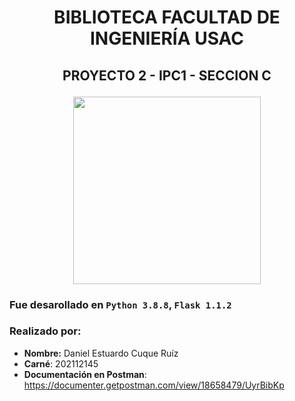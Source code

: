 # <p align = "center"> BIBLIOTECA FACULTAD DE INGENIERÍA USAC </p>
## <p align = "center" > PROYECTO 2 - IPC1 - SECCION C </p>

<p align = "center" > <img src="https://www.guatemala.com/fotos/201708/Biblioteca-USAC-885x500.jpg" width = 300> </p>

### Fue desarollado en `Python 3.8.8`, `Flask 1.1.2`

### Realizado por:
- **Nombre:** Daniel Estuardo Cuque Ruíz
- **Carné**: 202112145
- **Documentación en Postman**: https://documenter.getpostman.com/view/18658479/UyrBibKp
